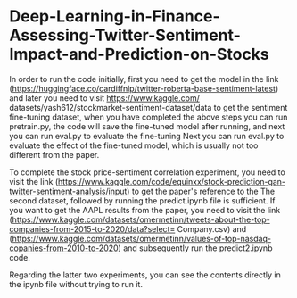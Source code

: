 # Deep-Learning-in-Finance-Assessing-Twitter-Sentiment-Impact-and-Prediction-on-Stocks
In order to run the code initially, first you need to get the model in the link (https://huggingface.co/cardiffnlp/twitter-roberta-base-sentiment-latest) and later you need to visit https://www.kaggle.com/ datasets/yash612/stockmarket-sentiment-dataset/data to get the sentiment fine-tuning dataset, when you have completed the above steps you can run pretrain.py, the code will save the fine-tuned model after running, and next you can run eval.py to evaluate the fine-tuning Next you can run eval.py to evaluate the effect of the fine-tuned model, which is usually not too different from the paper.

To complete the stock price-sentiment correlation experiment, you need to visit the link (https://www.kaggle.com/code/equinxx/stock-prediction-gan-twitter-sentiment-analysis/input) to get the paper's reference to the The second dataset, followed by running the predict.ipynb file is sufficient. If you want to get the AAPL results from the paper, you need to visit the link (https://www.kaggle.com/datasets/omermetinn/tweets-about-the-top-companies-from-2015-to-2020/data?select= Company.csv) and (https://www.kaggle.com/datasets/omermetinn/values-of-top-nasdaq-copanies-from-2010-to-2020) and subsequently run the predict2.ipynb code.

Regarding the latter two experiments, you can see the contents directly in the ipynb file without trying to run it.
